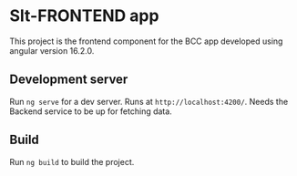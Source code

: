 # Slt-FRONTEND app

This project is the frontend component for the BCC app developed using angular version 16.2.0.

## Development server

Run `ng serve` for a dev server. Runs at `http://localhost:4200/`. Needs the Backend service to be up for fetching data.

## Build

Run `ng build` to build the project.
